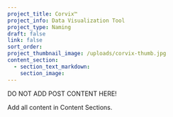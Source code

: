 ```yaml
---
project_title: Corvix™
project_info: Data Visualization Tool
project_type: Naming
draft: false
link: false
sort_order:
project_thumbnail_image: /uploads/corvix-thumb.jpg
content_section:
  - section_text_markdown:
    section_image:
---
```



DO NOT ADD POST CONTENT HERE!

Add all content in Content Sections.
